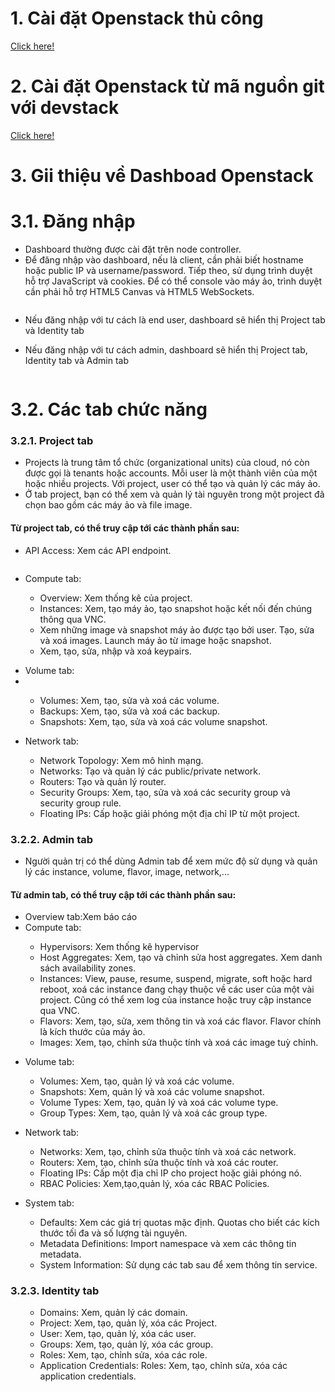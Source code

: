 # 1. Cài đặt Openstack thủ công

<a href="https://docs.openstack.org/install-guide/">Click here!</a>

# 2. Cài đặt Openstack từ mã nguồn git với devstack

<a href="https://docs.openstack.org/devstack/latest/">Click here!</a>

# 3. Gii thiệu về Dashboad Openstack

# 3.1. Đăng nhập

- Dashboard thường được cài đặt trên node controller.
- Để đăng nhập vào dashboard, nếu là client, cần phải biết hostname hoặc public IP và username/password. Tiếp theo, sử dụng trình duyệt hỗ trợ JavaScript và cookies. Để có thể console vào máy ảo, trình duyệt cần phải hỗ trợ HTML5 Canvas và HTML5 WebSockets.

<img src="">

- Nếu đăng nhập với tư cách là end user, dashboard sẽ hiển thị Project tab và Identity tab



- Nếu đăng nhập với tư cách admin, dashboard sẽ hiển thị Project tab, Identity tab và Admin tab

<img src="">

# 3.2. Các tab chức năng

### 3.2.1. Project tab

- Projects là trung tâm tổ chức (organizational units) của cloud, nó còn được gọi là tenants hoặc accounts. Mỗi user là một thành viên của một hoặc nhiều projects. Với project, user có thể tạo và quản lý các máy ảo.
- Ở tab project, bạn có thể xem và quản lý tài nguyên trong một project đã chọn bao gồm các máy ảo và file image.
#### Từ project tab, có thể truy cập tới các thành phần sau:
  - API Access: Xem các API endpoint.

<img src="">

  - Compute tab:

<ul>
  <ul>
    <li> Overview: Xem thống kê của project.
    <li> Instances: Xem, tạo máy ảo, tạo snapshot hoặc kết nối đến chúng thông qua VNC.
    <li> Xem những image và snapshot máy ảo được tạo bởi user. Tạo, sửa và xoá images. Launch máy ảo từ image hoặc snapshot.
    <li> Xem, tạo, sửa, nhập và xoá keypairs.
  </ul>
 </ul>

- Volume tab:
- 
<ul>
  <ul>
    <li> Volumes: Xem, tạo, sửa và xoá các volume.
    <li> Backups: Xem, tạo, sửa và xoá các backup.
    <li> Snapshots: Xem, tạo, sửa và xoá các volume snapshot.
  </ul>
 </ul>

- Network tab:

<ul>
  <ul>
    <li> Network Topology: Xem mô hình mạng.
    <li> Networks: Tạo và quản lý các public/private network.
    <li> Routers: Tạo và quản lý router.
    <li> Security Groups: Xem, tạo, sửa và xoá các security group và security group rule.
    <li> Floating IPs: Cấp hoặc giải phóng một địa chỉ IP từ một project.
  </ul>
 </ul>

### 3.2.2. Admin tab

- Người quản trị có thể dùng Admin tab để xem mức độ sử dụng và quản lý các instance, volume, flavor, image, network,...

#### Từ admin tab, có thể truy cập tới các thành phần sau:
- Overview tab:Xem báo cáo
- Compute tab:

<ul>
  <ul>
    <li> Hypervisors: Xem thống kê hypervisor
    <li> Host Aggregates: Xem, tạo và chỉnh sửa host aggregates. Xem danh sách availability zones.
    <li> Instances: View, pause, resume, suspend, migrate, soft hoặc hard reboot, xoá các instance đang chạy thuộc về các user của một vài project. Cũng có thể xem log của instance hoặc truy cập instance qua VNC.
    <li> Flavors: Xem, tạo, sửa, xem thông tin và xoá các flavor. Flavor chính là kích thước của máy ảo.
    <li> Images: Xem, tạo, chỉnh sửa thuộc tính và xoá các image tuỳ chỉnh.
  </ul>
 </ul>

- Volume tab:

<ul>
  <ul>
    <li> Volumes: Xem, tạo, quản lý và xoá các volume.
    <li> Snapshots: Xem, quản lý và xoá các volume snapshot.
    <li> Volume Types: Xem, tạo, quản lý và xoá các volume type.
    <li> Group Types: Xem, tạo, quản lý và xoá các group type.
  </ul>
 </ul>


- Network tab:

<ul>
  <ul>
    <li> Networks: Xem, tạo, chỉnh sửa thuộc tính và xoá các network.
    <li> Routers: Xem, tạo, chỉnh sửa thuộc tính và xoá các router.
    <li> Floating IPs: Cấp một địa chỉ IP cho project hoặc giải phóng nó.
    <li> RBAC Policies: Xem,tạo,quản lý, xóa các RBAC Policies.
  </ul>
 </ul>

- System tab:

<ul>
  <ul>
    <li> Defaults: Xem các giá trị quotas mặc định. Quotas cho biết các kích thước tối đa và số lượng tài nguyên.
    <li> Metadata Definitions: Import namespace và xem các thông tin metadata.
    <li> System Information: Sử dụng các tab sau để xem thông tin service.
  </ul>
 </ul>

### 3.2.3. Identity tab

<ul>
  <ul>
    <li> Domains: Xem, quản lý các domain.
    <li> Project: Xem, tạo, quản lý, xóa các Project.
    <li> User: Xem, tạo, quản lý, xóa các user.
    <li> Groups: Xem, tạo, quản lý, xóa các group.
    <li> Roles: Xem, tạo, chỉnh sửa, xóa các role.
    <li> Application Credentials: Roles: Xem, tạo, chỉnh sửa, xóa các application credentials.
  </ul>
 </ul>
























